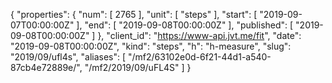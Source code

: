 {
  "properties": {
    "num": [
      2765
    ],
    "unit": [
      "steps"
    ],
    "start": [
      "2019-09-07T00:00:00Z"
    ],
    "end": [
      "2019-09-08T00:00:00Z"
    ],
    "published": [
      "2019-09-08T00:00:00Z"
    ]
  },
  "client_id": "https://www-api.jvt.me/fit",
  "date": "2019-09-08T00:00:00Z",
  "kind": "steps",
  "h": "h-measure",
  "slug": "2019/09/ufl4s",
  "aliases": [
    "/mf2/63102e0d-6f21-44d1-a540-87cb4e72889e/",
    "/mf2/2019/09/uFL4S"
  ]
}
